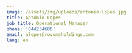 ```yaml
---
image: /assets/img/uploads/antonio-lopes.jpg
title: António Lopes
job_title: Operational Manager
phone: '844234686'
email: alopes@rovumaholdings.com
lang: en
---
```


